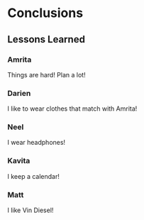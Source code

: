 # Conclusions

## Lessons Learned

### Amrita
Things are hard! Plan a lot!

### Darien
I like to wear clothes that match with Amrita!

### Neel
I wear headphones!

### Kavita
I keep a calendar!

### Matt
I like Vin Diesel!


